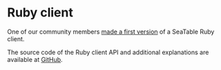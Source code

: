 # Ruby client

One of our community members [made a first version](https://forum.seatable.com/t/seatable-ruby-ruby-gem-for-seatable/2366) of a SeaTable Ruby client.

The source code of the Ruby client API and additional explanations are available at [GitHub](https://github.com/viktorMarkevich/seatable_ruby).
